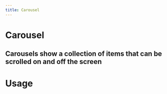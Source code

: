 ```yaml
---
title: Carousel
---
```


# Carousel

## Carousels show a collection of items that can be scrolled on and off the screen

# Usage

<usage name="carousel"></usage>
